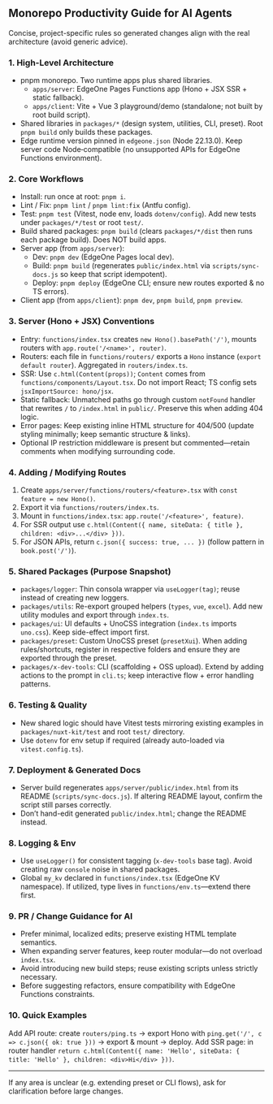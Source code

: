 ## Monorepo Productivity Guide for AI Agents

Concise, project-specific rules so generated changes align with the real architecture (avoid generic advice).

### 1. High-Level Architecture
- pnpm monorepo. Two runtime apps plus shared libraries.
  - `apps/server`: EdgeOne Pages Functions app (Hono + JSX SSR + static fallback).
  - `apps/client`: Vite + Vue 3 playground/demo (standalone; not built by root build script).
- Shared libraries in `packages/*` (design system, utilities, CLI, preset). Root `pnpm build` only builds these packages.
- Edge runtime version pinned in `edgeone.json` (Node 22.13.0). Keep server code Node‑compatible (no unsupported APIs for EdgeOne Functions environment).

### 2. Core Workflows
- Install: run once at root: `pnpm i`.
- Lint / Fix: `pnpm lint` / `pnpm lint:fix` (Antfu config).
- Test: `pnpm test` (Vitest, node env, loads `dotenv/config`). Add new tests under `packages/*/test` or root `test/`.
- Build shared packages: `pnpm build` (clears `packages/*/dist` then runs each package build). Does NOT build apps.
- Server app (from `apps/server`):
  - Dev: `pnpm dev` (EdgeOne Pages local dev).
  - Build: `pnpm build` (regenerates `public/index.html` via `scripts/sync-docs.js` so keep that script idempotent).
  - Deploy: `pnpm deploy` (EdgeOne CLI; ensure new routes exported & no TS errors).
- Client app (from `apps/client`): `pnpm dev`, `pnpm build`, `pnpm preview`.

### 3. Server (Hono + JSX) Conventions
- Entry: `functions/index.tsx` creates `new Hono().basePath('/')`, mounts routers with `app.route('/<name>', router)`.
- Routers: each file in `functions/routers/` exports a `Hono` instance (`export default router`). Aggregated in `routers/index.ts`.
- SSR: Use `c.html(Content(props))`; `Content` comes from `functions/components/Layout.tsx`. Do not import React; TS config sets `jsxImportSource: hono/jsx`.
- Static fallback: Unmatched paths go through custom `notFound` handler that rewrites `/` to `/index.html` in `public/`. Preserve this when adding 404 logic.
- Error pages: Keep existing inline HTML structure for 404/500 (update styling minimally; keep semantic structure & links).
- Optional IP restriction middleware is present but commented—retain comments when modifying surrounding code.

### 4. Adding / Modifying Routes
1. Create `apps/server/functions/routers/<feature>.tsx` with `const feature = new Hono()`.
2. Export it via `functions/routers/index.ts`.
3. Mount in `functions/index.tsx`: `app.route('/<feature>', feature)`.
4. For SSR output use `c.html(Content({ name, siteData: { title }, children: <div>...</div> }))`.
5. For JSON APIs, return `c.json({ success: true, ... })` (follow pattern in `book.post('/')`).

### 5. Shared Packages (Purpose Snapshot)
- `packages/logger`: Thin consola wrapper via `useLogger(tag)`; reuse instead of creating new loggers.
- `packages/utils`: Re-export grouped helpers (`types`, `vue`, `excel`). Add new utility modules and export through `index.ts`.
- `packages/ui`: UI defaults + UnoCSS integration (`index.ts` imports `uno.css`). Keep side-effect import first.
- `packages/preset`: Custom UnoCSS preset (`presetXui`). When adding rules/shortcuts, register in respective folders and ensure they are exported through the preset.
- `packages/x-dev-tools`: CLI (scaffolding + OSS upload). Extend by adding actions to the prompt in `cli.ts`; keep interactive flow + error handling patterns.

### 6. Testing & Quality
- New shared logic should have Vitest tests mirroring existing examples in `packages/nuxt-kit/test` and root `test/` directory.
- Use `dotenv` for env setup if required (already auto-loaded via `vitest.config.ts`).

### 7. Deployment & Generated Docs
- Server build regenerates `apps/server/public/index.html` from its README (`scripts/sync-docs.js`). If altering README layout, confirm the script still parses correctly.
- Don’t hand-edit generated `public/index.html`; change the README instead.

### 8. Logging & Env
- Use `useLogger()` for consistent tagging (`x-dev-tools` base tag). Avoid creating raw `console` noise in shared packages.
- Global `my_kv` declared in `functions/index.tsx` (EdgeOne KV namespace). If utilized, type lives in `functions/env.ts`—extend there first.

### 9. PR / Change Guidance for AI
- Prefer minimal, localized edits; preserve existing HTML template semantics.
- When expanding server features, keep router modular—do not overload `index.tsx`.
- Avoid introducing new build steps; reuse existing scripts unless strictly necessary.
- Before suggesting refactors, ensure compatibility with EdgeOne Functions constraints.

### 10. Quick Examples
Add API route: create `routers/ping.ts` → export Hono with `ping.get('/', c => c.json({ ok: true }))` → export & mount → deploy.
Add SSR page: in router handler `return c.html(Content({ name: 'Hello', siteData: { title: 'Hello' }, children: <div>Hi</div> }))`.

---
If any area is unclear (e.g. extending preset or CLI flows), ask for clarification before large changes.
